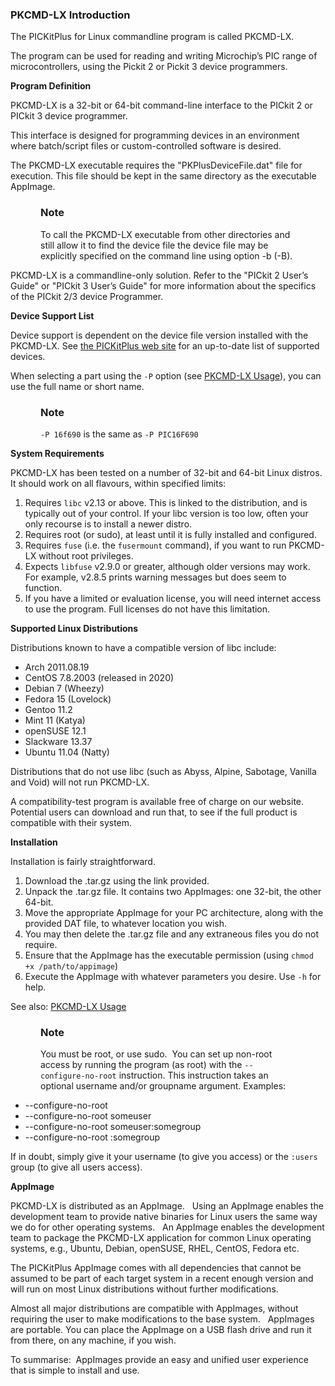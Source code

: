 <div class="section">

<div class="titlepage">

<div>

<div>

### <span id="pkcmd_lx_introduction"></span>PKCMD-LX Introduction

</div>

</div>

</div>

The PICKitPlus for Linux commandline program is called PKCMD-LX.

The program can be used for reading and writing Microchip’s PIC range of
microcontrollers, using the Pickit 2 or Pickit 3 device programmers.

<span class="strong">**Program Definition**</span>

PKCMD-LX is a 32-bit or 64-bit command-line interface to the PICkit 2 or
PICkit 3 device programmer.

This interface is designed for programming devices in an environment
where batch/script files or custom-controlled software is desired.

The PKCMD-LX executable requires the "PKPlusDeviceFile.dat" file for
execution. This file should be kept in the same directory as the
executable AppImage.  

<div class="note" style="margin-left: 0.5in; margin-right: 0.5in;">

### Note

To call the PKCMD-LX executable from other directories and still allow
it to find the device file the device file may be explicitly specified
on the command line using option -b (-B).

</div>

PKCMD-LX is a commandline-only solution. Refer to the "PICkit 2 User’s
Guide" or "PICkit 3 User’s Guide" for more information about the
specifics of the PICkit 2/3 device Programmer.

<span class="strong">**Device Support List**</span>

Device support is dependent on the device file version installed with
the PKCMD-LX. See
<a href="http://www.PICKitPlus.co.uk/Typesetter/index.php/Supported-Parts" class="link">the PICKitPlus web site</a>
for an up-to-date list of supported devices.

When selecting a part using the `-P` option (see
<a href="pkcmd_lx_usage" class="link" title="PKCMD-LX Usage">PKCMD-LX Usage</a>),
you can use the full name or short name.

<div class="note" style="margin-left: 0.5in; margin-right: 0.5in;">

### Note

`-P 16f690` is the same as `-P PIC16F690`

</div>

  
  

<span class="strong">**System Requirements**</span>

PKCMD-LX has been tested on a number of 32-bit and 64-bit Linux distros.
It should work on all flavours, within specified limits:

<div class="orderedlist">

1.  Requires `libc` v2.13 or above. This is linked to the distribution,
    and is typically out of your control. If your libc version is too
    low, often your only recourse is to install a newer distro.
2.  Requires root (or sudo), at least until it is fully installed and
    configured.
3.  Requires `fuse` (i.e. the `fusermount` command), if you want to run
    PKCMD-LX without root privileges.
4.  Expects `libfuse` v2.9.0 or greater, although older versions may
    work. For example, v2.8.5 prints warning messages but does seem to
    function.
5.  If you have a limited or evaluation license, you will need internet
    access to use the program. Full licenses do not have this
    limitation.

</div>

  
  

<span class="strong">**Supported Linux Distributions**</span>

Distributions known to have a compatible version of libc include:

<div class="itemizedlist">

-   Arch 2011.08.19
-   CentOS 7.8.2003 (released in 2020)
-   Debian 7 (Wheezy)
-   Fedora 15 (Lovelock)
-   Gentoo 11.2
-   Mint 11 (Katya)
-   openSUSE 12.1
-   Slackware 13.37
-   Ubuntu 11.04 (Natty)

</div>

Distributions that do not use libc (such as Abyss, Alpine, Sabotage,
Vanilla and Void) will not run PKCMD-LX.

A compatibility-test program is available free of charge on our website.
Potential users can download and run that, to see if the full product is
compatible with their system.

  
  

<span class="strong">**Installation**</span>

Installation is fairly straightforward.

<div class="orderedlist">

1.  Download the .tar.gz using the link provided.
2.  Unpack the .tar.gz file. It contains two AppImages: one 32-bit, the
    other 64-bit.
3.  Move the appropriate AppImage for your PC architecture, along with
    the provided DAT file, to whatever location you wish.
4.  You may then delete the .tar.gz file and any extraneous files you do
    not require.
5.  Ensure that the AppImage has the executable permission (using
    `chmod +x /path/to/appimage`)
6.  Execute the AppImage with whatever parameters you desire. Use `-h`
    for help.

</div>

See also:
<a href="pkcmd_lx_usage" class="link" title="PKCMD-LX Usage">PKCMD-LX Usage</a>

  

<div class="note" style="margin-left: 0.5in; margin-right: 0.5in;">

### Note

You must be root, or use sudo.  You can set up non-root access by
running the program (as root) with the `--configure-no-root`
instruction. This instruction takes an optional username and/or
groupname argument. Examples:

</div>

<div class="itemizedlist">

-   --configure-no-root
-   --configure-no-root someuser
-   --configure-no-root someuser:somegroup
-   --configure-no-root :somegroup

</div>

If in doubt, simply give it your username (to give you access) or the
`:users` group (to give all users access).

  
  

<span class="strong">**AppImage**</span>

PKCMD-LX is distributed as an AppImage.   Using an AppImage enables the
development team to provide native binaries for Linux users the same way
we do for other operating systems.   An AppImage enables the development
team to package the PKCMD-LX application for common Linux operating
systems, e.g., Ubuntu, Debian, openSUSE, RHEL, CentOS, Fedora etc.  

The PICKitPlus AppImage comes with all dependencies that cannot be
assumed to be part of each target system in a recent enough version and
will run on most Linux distributions without further modifications.    

Almost all major distributions are compatible with AppImages, without
requiring the user to make modifications to the base system.   AppImages
are portable. You can place the AppImage on a USB flash drive and run it
from there, on any machine, if you wish.    
  
To summarise:  AppImages provide an easy and unified user experience
that is simple to install and use.

  
  

</div>
